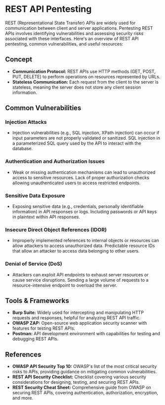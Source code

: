# **REST API Pentesting**

REST (Representational State Transfer) APIs are widely used for communication between client and server applications. Pentesting REST APIs involves identifying vulnerabilities and assessing security risks associated with these interfaces. Here's an overview of REST API pentesting, common vulnerabilities, and useful resources:

## **Concept**

- **Communication Protocol:** REST APIs use HTTP methods (GET, POST, PUT, DELETE) to perform operations on resources represented by URLs.
- **Stateless Communication:** Each request from the client to the server is stateless, meaning the server does not store any client session information.

## **Common Vulnerabilities**

### **Injection Attacks**
- Injection vulnerabilities (e.g., SQL injection, XPath injection) can occur if input parameters are not properly validated or sanitized. SQL injection in a parameterized SQL query used by the API to interact with the database.

### **Authentication and Authorization Issues**
- Weak or missing authentication mechanisms can lead to unauthorized access to sensitive resources. Lack of proper authorization checks allowing unauthenticated users to access restricted endpoints.

### **Sensitive Data Exposure**
- Exposing sensitive data (e.g., credentials, personally identifiable information) in API responses or logs. Including passwords or API keys in plaintext within API responses.

### **Insecure Direct Object References (IDOR)**
- Improperly implemented references to internal objects or resources can allow attackers to access unauthorized data. Predictable resource IDs that allow an attacker to access data belonging to other users.

### **Denial of Service (DoS)**
- Attackers can exploit API endpoints to exhaust server resources or cause service disruptions. Sending a large volume of requests to a resource-intensive endpoint to overload the server.

## **Tools & Frameworks**

- **Burp Suite:** Widely used for intercepting and manipulating HTTP requests and responses, helpful for analyzing REST API traffic.
- **OWASP ZAP:** Open-source web application security scanner with features for testing REST APIs.
- **Postman:** API development environment with capabilities for testing and debugging REST APIs.

## **References**

- **OWASP API Security Top 10:** OWASP's list of the most critical security risks to APIs, providing guidance on mitigating common vulnerabilities.
- **REST API Security Checklist:** Checklist covering various security considerations for designing, testing, and securing REST APIs.
- **REST Security Cheat Sheet:** Comprehensive guide from OWASP on securing REST APIs, covering authentication, authorization, encryption, and more.
